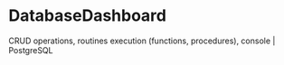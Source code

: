 # DatabaseDashboard
CRUD operations, routines execution (functions, procedures), console | PostgreSQL
